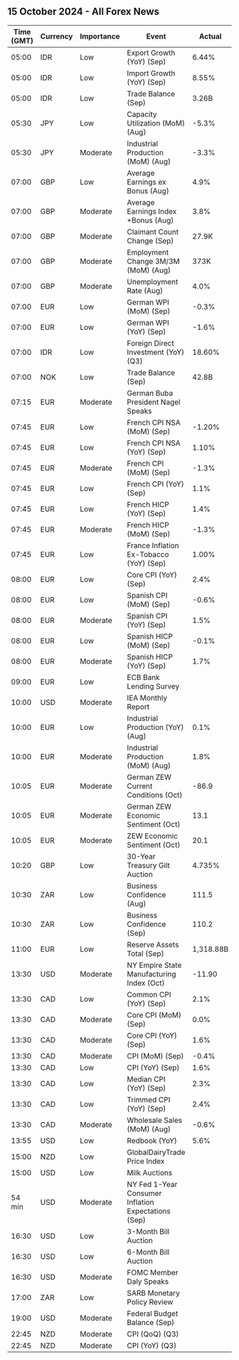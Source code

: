 ## 15 October 2024 - All Forex News

| Time (GMT) | Currency | Importance | Event | Actual | Forecast | Previous |
|------|----------|------------|-------|--------|----------|----------|
| 05:00 | IDR | Low | Export Growth (YoY) (Sep) | 6.44% | 8.00% | 6.56% |
| 05:00 | IDR | Low | Import Growth (YoY) (Sep) | 8.55% | 11.80% | 9.46% |
| 05:00 | IDR | Low | Trade Balance (Sep) | 3.26B | 2.83B | 2.78B |
| 05:30 | JPY | Low | Capacity Utilization (MoM) (Aug) | -5.3% |  | 2.5% |
| 05:30 | JPY | Moderate | Industrial Production (MoM) (Aug) | -3.3% | -3.3% | -3.3% |
| 07:00 | GBP | Low | Average Earnings ex Bonus (Aug) | 4.9% | 4.9% | 5.1% |
| 07:00 | GBP | Moderate | Average Earnings Index +Bonus (Aug) | 3.8% | 3.8% | 4.1% |
| 07:00 | GBP | Moderate | Claimant Count Change (Sep) | 27.9K | 20.2K | 0.3K |
| 07:00 | GBP | Moderate | Employment Change 3M/3M (MoM) (Aug) | 373K | 250K | 265K |
| 07:00 | GBP | Moderate | Unemployment Rate (Aug) | 4.0% | 4.1% | 4.1% |
| 07:00 | EUR | Low | German WPI (MoM) (Sep) | -0.3% | 0.2% | -0.8% |
| 07:00 | EUR | Low | German WPI (YoY) (Sep) | -1.6% |  | -1.1% |
| 07:00 | IDR | Low | Foreign Direct Investment (YoY) (Q3) | 18.60% |  | 16.60% |
| 07:00 | NOK | Low | Trade Balance (Sep) | 42.8B |  | 63.4B |
| 07:15 | EUR | Moderate | German Buba President Nagel Speaks |  |  |  |
| 07:45 | EUR | Low | French CPI NSA (MoM) (Sep) | -1.20% |  | -1.20% |
| 07:45 | EUR | Low | French CPI NSA (YoY) (Sep) | 1.10% |  | 1.20% |
| 07:45 | EUR | Moderate | French CPI (MoM) (Sep) | -1.3% | -1.2% | 0.5% |
| 07:45 | EUR | Low | French CPI (YoY) (Sep) | 1.1% | 1.2% | 1.8% |
| 07:45 | EUR | Low | French HICP (YoY) (Sep) | 1.4% | 1.5% | 1.5% |
| 07:45 | EUR | Moderate | French HICP (MoM) (Sep) | -1.3% | -1.2% | 1.2% |
| 07:45 | EUR | Low | France Inflation Ex-Tobacco (YoY) (Sep) | 1.00% |  | 1.70% |
| 08:00 | EUR | Low | Core CPI (YoY) (Sep) | 2.4% | 2.4% | 2.7% |
| 08:00 | EUR | Low | Spanish CPI (MoM) (Sep) | -0.6% | -0.6% | 0.0% |
| 08:00 | EUR | Moderate | Spanish CPI (YoY) (Sep) | 1.5% | 1.5% | 2.3% |
| 08:00 | EUR | Low | Spanish HICP (MoM) (Sep) | -0.1% | -0.1% | 0.0% |
| 08:00 | EUR | Moderate | Spanish HICP (YoY) (Sep) | 1.7% | 1.7% | 2.4% |
| 09:00 | EUR | Low | ECB Bank Lending Survey |  |  |  |
| 10:00 | USD | Moderate | IEA Monthly Report |  |  |  |
| 10:00 | EUR | Low | Industrial Production (YoY) (Aug) | 0.1% | -1.0% | -2.1% |
| 10:00 | EUR | Moderate | Industrial Production (MoM) (Aug) | 1.8% | 1.8% | -0.5% |
| 10:05 | EUR | Moderate | German ZEW Current Conditions (Oct) | -86.9 | -84.5 | -84.5 |
| 10:05 | EUR | Moderate | German ZEW Economic Sentiment (Oct) | 13.1 | 10.2 | 3.6 |
| 10:05 | EUR | Moderate | ZEW Economic Sentiment (Oct) | 20.1 | 16.9 | 9.3 |
| 10:20 | GBP | Low | 30-Year Treasury Gilt Auction | 4.735% |  | 4.329% |
| 10:30 | ZAR | Low | Business Confidence (Aug) | 111.5 |  | 109.1 |
| 10:30 | ZAR | Low | Business Confidence (Sep) | 110.2 |  | 111.5 |
| 11:00 | EUR | Low | Reserve Assets Total (Sep) | 1,318.88B |  | 1,288.39B |
| 13:30 | USD | Moderate | NY Empire State Manufacturing Index (Oct) | -11.90 | 3.40 | 11.50 |
| 13:30 | CAD | Low | Common CPI (YoY) (Sep) | 2.1% | 2.1% | 1.9% |
| 13:30 | CAD | Moderate | Core CPI (MoM) (Sep) | 0.0% |  | -0.1% |
| 13:30 | CAD | Moderate | Core CPI (YoY) (Sep) | 1.6% |  | 1.5% |
| 13:30 | CAD | Moderate | CPI (MoM) (Sep) | -0.4% | -0.2% | -0.2% |
| 13:30 | CAD | Low | CPI (YoY) (Sep) | 1.6% | 1.8% | 2.0% |
| 13:30 | CAD | Low | Median CPI (YoY) (Sep) | 2.3% | 2.3% | 2.3% |
| 13:30 | CAD | Low | Trimmed CPI (YoY) (Sep) | 2.4% | 2.4% | 2.4% |
| 13:30 | CAD | Moderate | Wholesale Sales (MoM) (Aug) | -0.6% | -1.1% | 0.3% |
| 13:55 | USD | Low | Redbook (YoY) | 5.6% |  | 5.4% |
| 15:00 | NZD | Low | GlobalDairyTrade Price Index |  |  | 1.2% |
| 15:00 | USD | Low | Milk Auctions |  |  | 3,851.0 |
| 54 min | USD | Moderate | NY Fed 1-Year Consumer Inflation Expectations (Sep) |  |  | 3.0% |
| 16:30 | USD | Low | 3-Month Bill Auction |  |  | 4.550% |
| 16:30 | USD | Low | 6-Month Bill Auction |  |  | 4.305% |
| 16:30 | USD | Moderate | FOMC Member Daly Speaks |  |  |  |
| 17:00 | ZAR | Low | SARB Monetary Policy Review |  |  |  |
| 19:00 | USD | Moderate | Federal Budget Balance (Sep) |  | 61.0B | -380.0B |
| 22:45 | NZD | Moderate | CPI (QoQ) (Q3) |  | 0.7% | 0.4% |
| 22:45 | NZD | Moderate | CPI (YoY) (Q3) |  | 2.2% | 3.3% |
